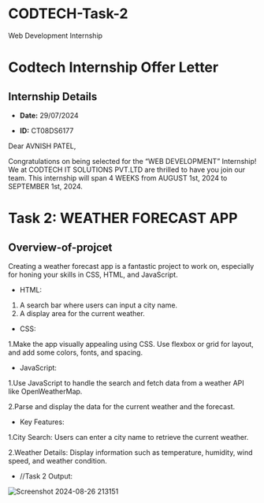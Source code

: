# CODTECH-Task-2
Web Development Internship
# Codtech Internship Offer Letter



## Internship Details



-  **Date:** 29/07/2024

-  **ID:** CT08DS6177



Dear AVNISH PATEL,

Congratulations on being selected for the “WEB DEVELOPMENT” Internship! We at
CODTECH IT SOLUTIONS PVT.LTD are thrilled to have you join our team. This
internship will span 4 WEEKS from AUGUST 1st, 2024 to SEPTEMBER 1st, 2024.

 # Task 2: WEATHER FORECAST APP

## Overview-of-projcet

Creating a weather forecast app is a fantastic project to work on, especially for honing your skills in CSS, HTML, and JavaScript. 


- HTML:

1. A search bar where users can input a city name.
2. A display area for the current weather.

- CSS:
  
1.Make the app visually appealing using CSS. Use flexbox or grid for layout, and add some colors, fonts, and spacing.

- JavaScript:

1.Use JavaScript to handle the search and fetch data from a weather API like OpenWeatherMap.

2.Parse and display the data for the current weather and the forecast.
  
- Key Features:
  
1.City Search: Users can enter a city name to retrieve the current weather.

2.Weather Details: Display information such as temperature, humidity, wind speed, and weather condition.
  
- //Task 2 Output:

![Screenshot 2024-08-26 213151](https://github.com/user-attachments/assets/0057a8a7-6cbd-44ca-a661-9bf02768a6da)
